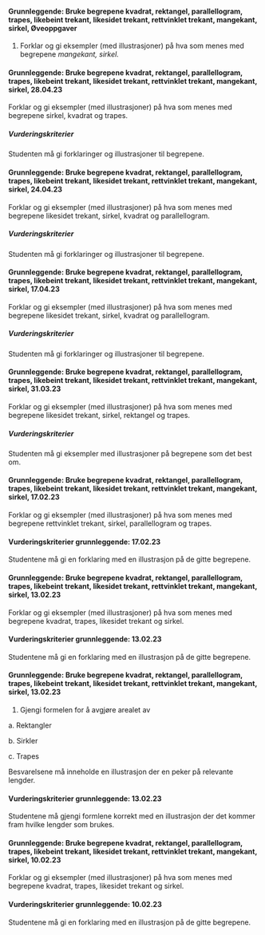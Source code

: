 #### Grunnleggende: Bruke begrepene kvadrat, rektangel, parallellogram, trapes, likebeint trekant, likesidet trekant, rettvinklet trekant, mangekant, sirkel,  Øveoppgaver

1. Forklar og gi eksempler (med illustrasjoner) på hva som menes med
    begrepene *mangekant, sirkel.*

#### Grunnleggende: Bruke begrepene kvadrat, rektangel, parallellogram, trapes, likebeint trekant, likesidet trekant, rettvinklet trekant, mangekant, sirkel,  28.04.23

Forklar og gi eksempler (med illustrasjoner) på hva som menes med begrepene sirkel, kvadrat og trapes.

##### Vurderingskriterier

Studenten må gi forklaringer og illustrasjoner til begrepene.

#### Grunnleggende: Bruke begrepene kvadrat, rektangel, parallellogram, trapes, likebeint trekant, likesidet trekant, rettvinklet trekant, mangekant, sirkel,  24.04.23

Forklar og gi eksempler (med illustrasjoner) på hva som menes med begrepene likesidet trekant, sirkel, kvadrat og parallellogram.

##### Vurderingskriterier

Studenten må gi forklaringer og illustrasjoner til begrepene.

#### Grunnleggende: Bruke begrepene kvadrat, rektangel, parallellogram, trapes, likebeint trekant, likesidet trekant, rettvinklet trekant, mangekant, sirkel,  17.04.23

Forklar og gi eksempler (med illustrasjoner) på hva som menes med begrepene likesidet trekant, sirkel, kvadrat og parallellogram.

##### Vurderingskriterier

Studenten må gi forklaringer og illustrasjoner til begrepene.

#### Grunnleggende: Bruke begrepene kvadrat, rektangel, parallellogram, trapes, likebeint trekant, likesidet trekant, rettvinklet trekant, mangekant, sirkel,  31.03.23

Forklar og gi eksempler (med illustrasjoner) på hva som menes med begrepene likesidet trekant, sirkel, rektangel og trapes.

##### Vurderingskriterier

Studenten må gi eksempler med illustrasjoner på begrepene som det best om.

#### Grunnleggende: Bruke begrepene kvadrat, rektangel, parallellogram, trapes, likebeint trekant, likesidet trekant, rettvinklet trekant, mangekant, sirkel,  17.02.23

Forklar og gi eksempler (med illustrasjoner) på hva som menes med begrepene rettvinklet trekant, sirkel, parallellogram og trapes.

#### Vurderingskriterier grunnleggende:  17.02.23

Studentene må gi en forklaring med en illustrasjon på de gitte begrepene.

#### Grunnleggende: Bruke begrepene kvadrat, rektangel, parallellogram, trapes, likebeint trekant, likesidet trekant, rettvinklet trekant, mangekant, sirkel,  13.02.23

Forklar og gi eksempler (med illustrasjoner) på hva som menes med begrepene kvadrat, trapes, likesidet trekant og sirkel.

#### Vurderingskriterier grunnleggende:  13.02.23

Studentene må gi en forklaring med en illustrasjon på de gitte begrepene.

#### Grunnleggende: Bruke begrepene kvadrat, rektangel, parallellogram, trapes, likebeint trekant, likesidet trekant, rettvinklet trekant, mangekant, sirkel,  13.02.23

1. Gjengi formelen for å avgjøre arealet av

a. Rektangler

b. Sirkler

c. Trapes

Besvarelsene må inneholde en illustrasjon der en peker på relevante lengder.

#### Vurderingskriterier grunnleggende:  13.02.23

Studentene må gjengi formlene korrekt med en illustrasjon der det kommer fram hvilke lengder som brukes.

#### Grunnleggende: Bruke begrepene kvadrat, rektangel, parallellogram, trapes, likebeint trekant, likesidet trekant, rettvinklet trekant, mangekant, sirkel,  10.02.23

Forklar og gi eksempler (med illustrasjoner) på hva som menes med begrepene kvadrat, trapes, likesidet trekant og sirkel.

#### Vurderingskriterier grunnleggende:  10.02.23

Studentene må gi en forklaring med en illustrasjon på de gitte begrepene.

